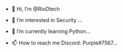 - 👋 Hi, I’m @RioDtech
- 👀 I’m interested in Security  ...
- 🌱 I’m currently learning Python...

- 📫 How to reach me Discord: Purple#7567...

<!---
RioDtech/RioDtech is a ✨ special ✨ repository because its `README.md` (this file) appears on your GitHub profile.
You can click the Preview link to take a look at your changes.
--->
